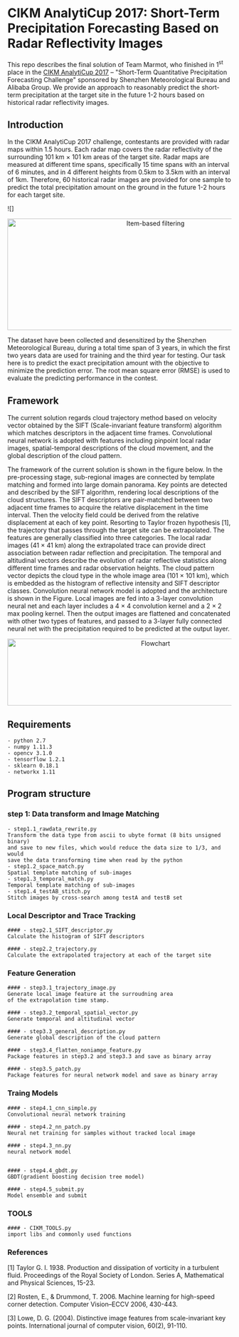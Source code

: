 # CIKM AnalytiCup 2017: Short-Term Precipitation Forecasting Based on Radar Reflectivity Images

This repo describes the final solution of Team Marmot, 
who finished in 1<sup>st</sup> place in the [CIKM AnalytiCup 2017](https://tianchi.aliyun.com/competition/introduction.htm?spm=5176.100066.0.0.3f6e7d83jNRFTh&raceId=231596) – 
"Short-Term Quantitative Precipitation Forecasting Challenge"
sponsored by Shenzhen Meteorological Bureau and Alibaba Group. 
We provide an approach to reasonably predict 
the short-term precipitation at the target site in the future 1-2 
hours based on historical radar reflectivity images. 

## Introduction
In the CIKM AnalytiCup 2017 challenge, contestants are provided with radar maps within 1.5 hours. Each radar map covers the radar reflectivity of the surrounding 101 km × 101 km areas of the target site. Radar maps are measured at different time spans, specifically 15 time spans with an interval of 6 minutes, and in 4 different heights from 0.5km to 3.5km with an interval of 1km. Therefore, 60 historical radar images are provided for one sample to predict the total precipitation amount on the ground in the future 1-2 hours for each target site.

![]<div  align="center"> <img src="http://static.zybuluo.com/Jessy923/2x5adueuf0vggrhz0beq814j/flowchart.png" width="650" height="250" alt="Item-based filtering" /></div>

The dataset have been collected and desensitized by the Shenzhen Meteorological Bureau, during a total time span of 3 years, in which the first two years data are used for training and the third year for testing. Our task here is to predict the exact precipitation amount with the objective to minimize the prediction error. The root mean square error (RMSE) is used to evaluate the predicting performance in the contest.

## Framework

The current solution regards cloud trajectory method based on velocity 
vector obtained by the SIFT (Scale-invariant feature transform) 
algorithm which matches descriptors in the adjacent time frames. 
Convolutional neural network is adopted with features including 
pinpoint local radar images, spatial-temporal descriptions of the 
cloud movement, and the global description of the cloud pattern.  


The framework of the current solution is shown in the figure below.
In the pre-processing stage, sub-regional images are connected
 by template matching and formed into large domain panorama. 
 Key points are detected and described by the SIFT algorithm, 
 rendering local descriptions of the cloud structures. 
 The SIFT descriptors are pair-matched between two adjacent time 
 frames to acquire the relative displacement in the time interval. 
 Then the velocity field could be derived from the relative displacement at each of key point. Resorting to Taylor frozen hypothesis [1], the trajectory that passes through the target site can be extrapolated. The features are generally classified into three categories. The local radar images (41 × 41 km) along the extrapolated trace can provide direct association between radar reflection and precipitation. The temporal and altitudinal vectors describe the evolution of radar reflective statistics along different time frames and radar observation heights. The cloud pattern vector depicts the cloud type in the whole image area (101 × 101 km), which is embedded as the histogram of reflective intensity and SIFT descriptor classes. Convolution neural network model is adopted and the architecture is shown in the Figure. Local images are fed into a 3-layer convolution neural net and each layer includes a 4 × 4 convolution kernel and a 2 × 2 max pooling kernel. Then the output images are flattened and concatenated with other two types of features, and passed to a 3-layer fully connected neural net with the precipitation required to be predicted at the output layer.
<div  align="center"> <img src= './pic/flowchart.png'
width="650" height="150" alt="Flowchart" /></div>


## Requirements
```
- python 2.7
- numpy 1.11.3
- opencv 3.1.0
- tensorflow 1.2.1
- sklearn 0.18.1
- networkx 1.11

```


## Program structure

### step 1: Data transform and Image Matching
```
- step1.1_rawdata_rewrite.py
Transform the data type from ascii to ubyte format (8 bits unsigned binary) 
and save to new files, which would reduce the data size to 1/3, and would 
save the data transforming time when read by the python
- step1.2_space_match.py
Spatial template matching of sub-images
- step1.3_temporal_match.py
Temporal template matching of sub-images
- step1.4_testAB_stitch.py
Stitch images by cross-search among testA and testB set
```

### Local Descriptor and Trace Tracking
```
#### - step2.1_SIFT_descriptor.py
Calculate the histogram of SIFT descriptors 

#### - step2.2_trajectory.py
Calculate the extrapolated trajectory at each of the target site
```
### Feature Generation
```
#### - step3.1_trajectory_image.py
Generate local image feature at the surroudning area
of the extrapolation time stamp. 

#### - step3.2_temporal_spatial_vector.py
Generate temporal and altitudinal vector

#### - step3.3_general_description.py
Generate global description of the cloud pattern 

#### - step3.4_flatten_noniamge_feature.py
Package features in step3.2 and step3.3 and save as binary array

#### - step3.5_patch.py
Package features for neural network model and save as binary array
```

### Traing Models
```
#### - step4.1_cnn_simple.py
Convolutional neural network training

#### - step4.2_nn_patch.py
Neural net training for samples without tracked local image 

#### - step4.3_nn.py
neural network model


#### - step4.4_gbdt.py
GBDT(gradient boosting decision tree model)

#### - step4.5_submit.py
Model ensemble and submit  
```
### TOOLS
```
#### - CIKM_TOOLS.py
import libs and commonly used functions
```


### References
[1]	Taylor G. I. 1938. Production and dissipation of vorticity in a turbulent fluid. Proceedings of the Royal Society of London. Series A, Mathematical and Physical Sciences, 15-23.

[2]	Rosten, E., & Drummond, T. 2006. Machine learning for high-speed corner detection. Computer Vision–ECCV 2006, 430-443.

[3]	Lowe, D. G. (2004). Distinctive image features from scale-invariant key points. International journal of computer vision, 60(2), 91-110.

